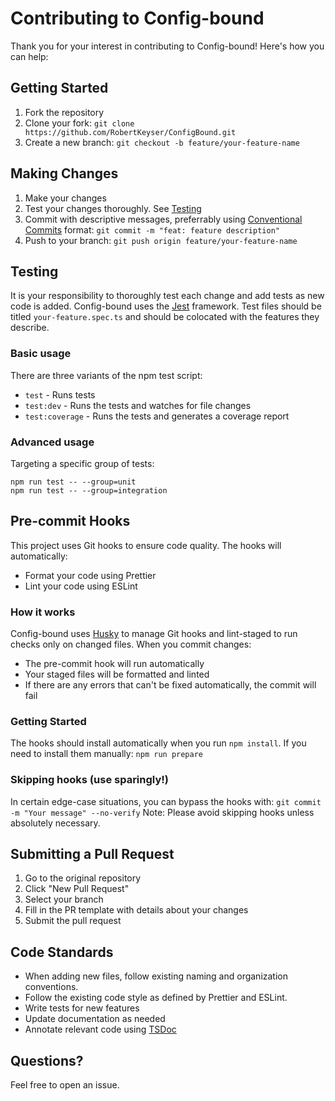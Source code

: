 # Contributing to Config-bound

Thank you for your interest in contributing to Config-bound! Here's how you can help:

## Getting Started

1. Fork the repository
2. Clone your fork: `git clone https://github.com/RobertKeyser/ConfigBound.git`
3. Create a new branch: `git checkout -b feature/your-feature-name`

## Making Changes

1. Make your changes
2. Test your changes thoroughly. See [Testing](#testing)
3. Commit with descriptive messages, preferrably using [Conventional Commits](https://www.conventionalcommits.org/en) format: `git commit -m "feat: feature description"`
4. Push to your branch: `git push origin feature/your-feature-name`

## Testing

It is your responsibility to thoroughly test each change and add tests as new code is added. Config-bound uses the [Jest](https://jestjs.io) framework. Test files should be titled `your-feature.spec.ts` and should be colocated with the features they describe.

### Basic usage

There are three variants of the npm test script:

- `test` - Runs tests
- `test:dev` - Runs the tests and watches for file changes
- `test:coverage` - Runs the tests and generates a coverage report

### Advanced usage

Targeting a specific group of tests:

```
npm run test -- --group=unit
npm run test -- --group=integration
```

## Pre-commit Hooks

This project uses Git hooks to ensure code quality. The hooks will automatically:

- Format your code using Prettier
- Lint your code using ESLint

### How it works
Config-bound uses [Husky](https://typicode.github.io/husky/) to manage Git hooks and lint-staged to run checks only on changed files. When you commit changes:

- The pre-commit hook will run automatically
- Your staged files will be formatted and linted
- If there are any errors that can't be fixed automatically, the commit will fail

### Getting Started

The hooks should install automatically when you run `npm install`. If you need to install them manually: `npm run prepare`

### Skipping hooks (use sparingly!)

In certain edge-case situations, you can bypass the hooks with:
`git commit -m "Your message" --no-verify`
Note: Please avoid skipping hooks unless absolutely necessary.

## Submitting a Pull Request

1. Go to the original repository
2. Click "New Pull Request"
3. Select your branch
4. Fill in the PR template with details about your changes
5. Submit the pull request

## Code Standards

- When adding new files, follow existing naming and organization conventions.
- Follow the existing code style as defined by Prettier and ESLint.
- Write tests for new features
- Update documentation as needed
- Annotate relevant code using [TSDoc](https://tsdoc.org)

## Questions?

Feel free to open an issue.
